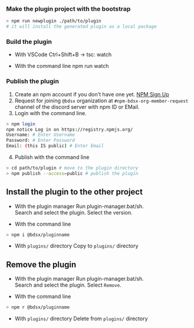 
### Make the plugin project with the bootstrap
```sh
> npm run newplugin ./path/to/plugin 
# it will install the generated plugin as a local package
```

### Build the plugin
* With VSCode
Ctrl+Shift+B -> tsc: watch

* With the command line
npm run watch

### Publish the plugin
1. Create an npm account if you don't have one yet. [NPM Sign Up](https://www.npmjs.com/signup)
2. Request for joining `@bdsx` organization at `#npm-bdsx-org-member-request` channel of the discord server with npm ID or EMail.
3. Login with the command line.
```sh
> npm login
npm notice Log in on https://registry.npmjs.org/
Username: # Enter Username
Password: # Enter Password
Email: (this IS public) # Enter Email
```
4. Publish with the command line
```sh
> cd path/to/plugin # move to the plugin directory
> npm publish --access=public # publish the plugin
```

## Install the plugin to the other project
* With the plugin manager
Run plugin-manager.bat/sh.  
Search and select the plugin.
Select the version.

* With the command line
```sh
> npm i @bdsx/pluginname
```

* With `plugins/` directory
Copy to `plugins/` directory

## Remove the plugin
* With the plugin manager
Run plugin-manager.bat/sh.  
Search and select the plugin.
Select `Remove`.

* With the command line
```sh
> npm r @bdsx/pluginname
```

* With `plugins/` directory
Delete from `plugins/` directory
